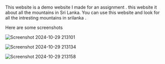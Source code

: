 This website is a demo website I made for an assignment . this website it about all the mountains in Sri Lanka. You can use this website and look for all the intresting mountains in srilanka .
 
Here are some screenshots 

![Screenshot 2024-10-29 213101](https://github.com/user-attachments/assets/4d3e7d64-2292-4b28-a7fc-af26e7ee4716)

![Screenshot 2024-10-29 213134](https://github.com/user-attachments/assets/8111ecba-34ba-48a2-a35c-50544c75ee2f)

![Screenshot 2024-10-29 213158](https://github.com/user-attachments/assets/57c2bbb7-31fb-4ff7-856c-45f21751c03b)
